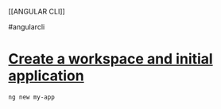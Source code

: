 [[ANGULAR CLI]]

#angularcli 
# [Create a workspace and initial application](https://angular.io/guide/setup-local#create-a-workspace-and-initial-application "Link to this heading")

```node
ng new my-app
```
